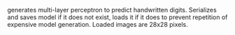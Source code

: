 generates multi-layer perceptron to predict handwritten digits. Serializes and saves model if it does not exist, loads it if it does to prevent repetition of expensive model generation. Loaded images are 28x28 pixels.
